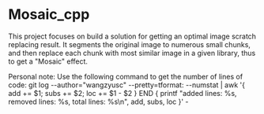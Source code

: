 # Mosaic_cpp
This project focuses on build a solution for getting an optimal image scratch replacing result. It segments the original image to numerous small chunks, and then replace each chunk with most similar image in a given library, thus to get a "Mosaic" effect.

Personal note:
Use the following command to get the number of lines of code:
git log --author="wangzyusc" --pretty=tformat: --numstat | awk '{ add += $1; subs += $2; loc += $1 - $2 } END { printf "added lines: %s, removed lines: %s, total lines: %s\n", add, subs, loc }' -
